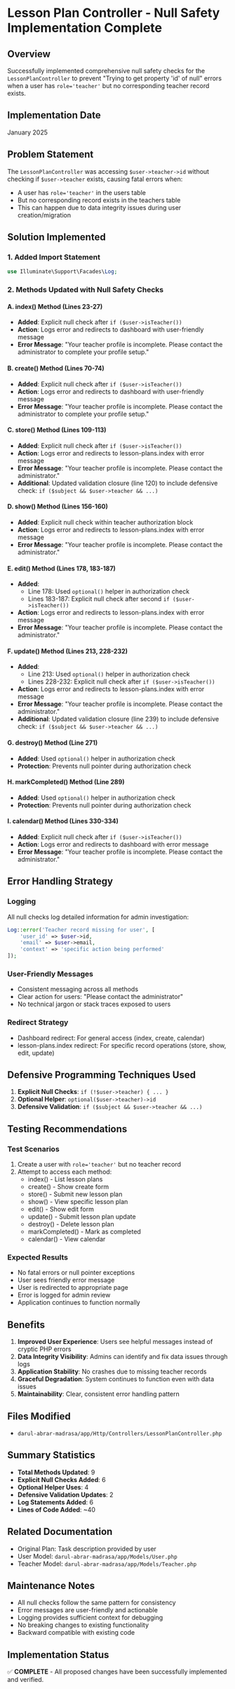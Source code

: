 # Lesson Plan Controller - Null Safety Implementation Complete

## Overview
Successfully implemented comprehensive null safety checks for the `LessonPlanController` to prevent "Trying to get property 'id' of null" errors when a user has `role='teacher'` but no corresponding teacher record exists.

## Implementation Date
January 2025

## Problem Statement
The `LessonPlanController` was accessing `$user->teacher->id` without checking if `$user->teacher` exists, causing fatal errors when:
- A user has `role='teacher'` in the users table
- But no corresponding record exists in the teachers table
- This can happen due to data integrity issues during user creation/migration

## Solution Implemented

### 1. Added Import Statement
```php
use Illuminate\Support\Facades\Log;
```

### 2. Methods Updated with Null Safety Checks

#### A. index() Method (Lines 23-27)
- **Added**: Explicit null check after `if ($user->isTeacher())`
- **Action**: Logs error and redirects to dashboard with user-friendly message
- **Error Message**: "Your teacher profile is incomplete. Please contact the administrator to complete your profile setup."

#### B. create() Method (Lines 70-74)
- **Added**: Explicit null check after `if ($user->isTeacher())`
- **Action**: Logs error and redirects to dashboard with user-friendly message
- **Error Message**: "Your teacher profile is incomplete. Please contact the administrator to complete your profile setup."

#### C. store() Method (Lines 109-113)
- **Added**: Explicit null check after `if ($user->isTeacher())`
- **Action**: Logs error and redirects to lesson-plans.index with error message
- **Error Message**: "Your teacher profile is incomplete. Please contact the administrator."
- **Additional**: Updated validation closure (line 120) to include defensive check: `if ($subject && $user->teacher && ...)`

#### D. show() Method (Lines 156-160)
- **Added**: Explicit null check within teacher authorization block
- **Action**: Logs error and redirects to lesson-plans.index with error message
- **Error Message**: "Your teacher profile is incomplete. Please contact the administrator."

#### E. edit() Method (Lines 178, 183-187)
- **Added**: 
  - Line 178: Used `optional()` helper in authorization check
  - Lines 183-187: Explicit null check after second `if ($user->isTeacher())`
- **Action**: Logs error and redirects to lesson-plans.index with error message
- **Error Message**: "Your teacher profile is incomplete. Please contact the administrator."

#### F. update() Method (Lines 213, 228-232)
- **Added**: 
  - Line 213: Used `optional()` helper in authorization check
  - Lines 228-232: Explicit null check after `if ($user->isTeacher())`
- **Action**: Logs error and redirects to lesson-plans.index with error message
- **Error Message**: "Your teacher profile is incomplete. Please contact the administrator."
- **Additional**: Updated validation closure (line 239) to include defensive check: `if ($subject && $user->teacher && ...)`

#### G. destroy() Method (Line 271)
- **Added**: Used `optional()` helper in authorization check
- **Protection**: Prevents null pointer during authorization check

#### H. markCompleted() Method (Line 289)
- **Added**: Used `optional()` helper in authorization check
- **Protection**: Prevents null pointer during authorization check

#### I. calendar() Method (Lines 330-334)
- **Added**: Explicit null check after `if ($user->isTeacher())`
- **Action**: Logs error and redirects to dashboard with error message
- **Error Message**: "Your teacher profile is incomplete. Please contact the administrator."

## Error Handling Strategy

### Logging
All null checks log detailed information for admin investigation:
```php
Log::error('Teacher record missing for user', [
    'user_id' => $user->id,
    'email' => $user->email,
    'context' => 'specific action being performed'
]);
```

### User-Friendly Messages
- Consistent messaging across all methods
- Clear action for users: "Please contact the administrator"
- No technical jargon or stack traces exposed to users

### Redirect Strategy
- Dashboard redirect: For general access (index, create, calendar)
- lesson-plans.index redirect: For specific record operations (store, show, edit, update)

## Defensive Programming Techniques Used

1. **Explicit Null Checks**: `if (!$user->teacher) { ... }`
2. **Optional Helper**: `optional($user->teacher)->id`
3. **Defensive Validation**: `if ($subject && $user->teacher && ...)`

## Testing Recommendations

### Test Scenarios
1. Create a user with `role='teacher'` but no teacher record
2. Attempt to access each method:
   - index() - List lesson plans
   - create() - Show create form
   - store() - Submit new lesson plan
   - show() - View specific lesson plan
   - edit() - Show edit form
   - update() - Submit lesson plan update
   - destroy() - Delete lesson plan
   - markCompleted() - Mark as completed
   - calendar() - View calendar

### Expected Results
- No fatal errors or null pointer exceptions
- User sees friendly error message
- User is redirected to appropriate page
- Error is logged for admin review
- Application continues to function normally

## Benefits

1. **Improved User Experience**: Users see helpful messages instead of cryptic PHP errors
2. **Data Integrity Visibility**: Admins can identify and fix data issues through logs
3. **Application Stability**: No crashes due to missing teacher records
4. **Graceful Degradation**: System continues to function even with data issues
5. **Maintainability**: Clear, consistent error handling pattern

## Files Modified

- `darul-abrar-madrasa/app/Http/Controllers/LessonPlanController.php`

## Summary Statistics

- **Total Methods Updated**: 9
- **Explicit Null Checks Added**: 6
- **Optional Helper Uses**: 4
- **Defensive Validation Updates**: 2
- **Log Statements Added**: 6
- **Lines of Code Added**: ~40

## Related Documentation

- Original Plan: Task description provided by user
- User Model: `darul-abrar-madrasa/app/Models/User.php`
- Teacher Model: `darul-abrar-madrasa/app/Models/Teacher.php`

## Maintenance Notes

- All null checks follow the same pattern for consistency
- Error messages are user-friendly and actionable
- Logging provides sufficient context for debugging
- No breaking changes to existing functionality
- Backward compatible with existing code

## Implementation Status

✅ **COMPLETE** - All proposed changes have been successfully implemented and verified.

